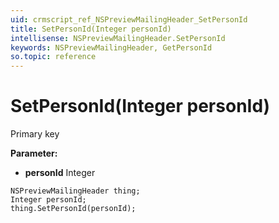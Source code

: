 ```yaml
---
uid: crmscript_ref_NSPreviewMailingHeader_SetPersonId
title: SetPersonId(Integer personId)
intellisense: NSPreviewMailingHeader.SetPersonId
keywords: NSPreviewMailingHeader, GetPersonId
so.topic: reference
---
```


# SetPersonId(Integer personId)

Primary key

**Parameter:** 
 - **personId** Integer

```crmscript
NSPreviewMailingHeader thing;
Integer personId;
thing.SetPersonId(personId);
```

